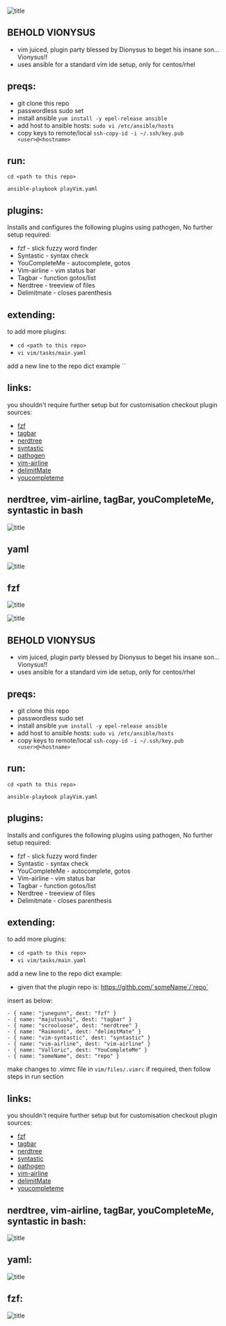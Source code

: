 
![title](https://github.com/cmdline-batchelor/test/blob/master/image.png)

## BEHOLD VIONYSUS

- vim juiced, plugin party blessed by Dionysus to beget his insane son... Vionysus!!
- uses ansible for a standard vim ide setup, only for centos/rhel

## preqs:

- git clone this repo
- passwordless sudo set 
- install ansible `yum install -y epel-release ansible`
- add host to ansible hosts: `sudo vi /etc/ansible/hosts`
- copy keys to remote/local `ssh-copy-id -i ~/.ssh/key.pub <user>@<hostname>`



## run:

`cd <path to this repo>`

`ansible-playbook playVim.yaml`

## plugins:

Installs and configures the following plugins using pathogen, No further setup required:
- fzf - slick fuzzy word finder
- Syntastic - syntax check
- YouCompleteMe - autocomplete, gotos
- Vim-airline - vim status bar
- Tagbar - function gotos/list
- Nerdtree - treeview of files
- Delimitmate - closes parenthesis

## extending:

to add more plugins:

- `cd <path to this repo>`
- `vi vim/tasks/main.yaml`

 add a new line to the repo dict example
 ``

## links:

you shouldn't require further setup but for customisation checkout plugin sources:

- [fzf](https://github.com/junegunn/fzfe)
- [tagbar](https://github.com/majutsushi/tagbar)
- [nerdtree](https://github.com/scrooloose/nerdtree)
- [syntastic](https://github.com/vim-airline/vim-airline)
- [pathogen](https://github.com/tpope/vim-pathogen)
- [vim-airline](https://github.com/vim-syntastic/syntastic)
- [delimitMate](https://github.com/Raimondi/delimitMate)
- [youcompleteme](https://github.com/Valloric/YouCompleteMe)

## nerdtree, vim-airline, tagBar, youCompleteMe, syntastic in bash
![title](https://github.com/cmdline-batchelor/test/blob/master/vim3.PNG)

## yaml
![title](https://github.com/cmdline-batchelor/test/blob/master/yaml.PNG)

## fzf
![title](https://github.com/cmdline-batchelor/test/blob/master/fzf.PNG)

![title](https://github.com/cmdline-batchelor/test/blob/master/image.png)

## BEHOLD VIONYSUS

- vim juiced, plugin party blessed by Dionysus to beget his insane son... Vionysus!!
- uses ansible for a standard vim ide setup, only for centos/rhel

## preqs:

- git clone this repo
- passwordless sudo set 
- install ansible `yum install -y epel-release ansible`
- add host to ansible hosts: `sudo vi /etc/ansible/hosts`
- copy keys to remote/local `ssh-copy-id -i ~/.ssh/key.pub <user>@<hostname>`



## run:

`cd <path to this repo>`

`ansible-playbook playVim.yaml`

## plugins:

Installs and configures the following plugins using pathogen, No further setup required:
- fzf - slick fuzzy word finder
- Syntastic - syntax check
- YouCompleteMe - autocomplete, gotos
- Vim-airline - vim status bar
- Tagbar - function gotos/list
- Nerdtree - treeview of files
- Delimitmate - closes parenthesis

## extending:

to add more plugins:

- `cd <path to this repo>`
- `vi vim/tasks/main.yaml`

 add a new line to the repo dict example:
 - given that the plugin repo is: https://githb.com/`someName`/`repo`
 
 insert as below: 
 ``` 
 - { name: "junegunn", dest: "fzf" }
- { name: "majutsushi", dest: "tagbar" }
- { name: "scrooloose", dest: "nerdtree" }
- { name: "Raimondi", dest: "delimitMate" }
- { name: "vim-syntastic", dest: "syntastic" }
- { name: "vim-airline", dest: "vim-airline" }
- { name: "Valloric", dest: "YouCompleteMe" }
- { name: "someName", dest: "repo" }
 ```
make changes to .vimrc file in `vim/files/.vimrc` if required, then follow steps in run section

## links:

you shouldn't require further setup but for customisation checkout plugin sources:

- [fzf](https://github.com/junegunn/fzfe)
- [tagbar](https://github.com/majutsushi/tagbar)
- [nerdtree](https://github.com/scrooloose/nerdtree)
- [syntastic](https://github.com/vim-airline/vim-airline)
- [pathogen](https://github.com/tpope/vim-pathogen)
- [vim-airline](https://github.com/vim-syntastic/syntastic)
- [delimitMate](https://github.com/Raimondi/delimitMate)
- [youcompleteme](https://github.com/Valloric/YouCompleteMe)

## nerdtree, vim-airline, tagBar, youCompleteMe, syntastic in bash:
![title](https://github.com/cmdline-batchelor/test/blob/master/vim3.PNG)

## yaml:
![title](https://github.com/cmdline-batchelor/test/blob/master/yaml.PNG)

## fzf:
![title](https://github.com/cmdline-batchelor/test/blob/master/fzf.PNG)

